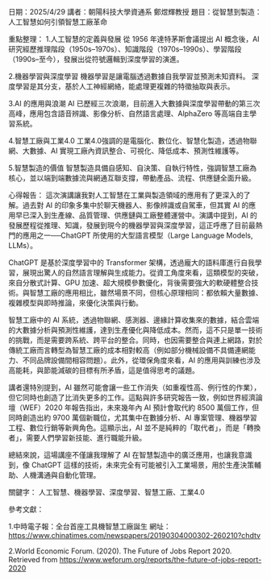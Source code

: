 日期：2025/4/29  講者：朝陽科技大學資通系 鄭煜輝教授  題目：從智慧到製造：人工智慧如何引領智慧工廠革命

重點整理：
1.人工智慧的定義與發展
從 1956 年達特茅斯會議提出 AI 概念後，AI 研究經歷推理階段（1950s–1970s）、知識階段（1970s–1990s）、學習階段（1990s–至今），發展出從符號邏輯到深度學習的演進。

2.機器學習與深度學習
機器學習是讓電腦透過數據自我學習並預測未知資料。
深度學習是其分支，基於人工神經網絡，能處理更複雜的特徵抽取與表示。

3.AI 的應用與浪潮
AI 已歷經三次浪潮，目前進入大數據與深度學習帶動的第三次高峰，應用包含語音辨識、影像分析、自然語言處理、AlphaZero 等高端自主學習系統。

4.智慧工廠與工業4.0
工業4.0強調的是電腦化、數位化、智慧化製造，透過物聯網、大數據、AI 實現工廠內資訊整合、可視化、降低成本、預測性維護等。

5.智慧製造的價值
智慧製造具備自感知、自決策、自執行特性，強調智慧工廠為核心，並以端到端數據流與網通互聯支撐，帶動產品、流程、供應鏈全面升級。

心得報告：
這次演講讓我對人工智慧在工業與製造領域的應用有了更深入的了解。過去對 AI 的印象多集中於聊天機器人、影像辨識或自駕車，但其實 AI 的應用早已深入到生產線、品質管理、供應鏈與工廠整體運營中。演講中提到，AI 的發展歷程從推理、知識，發展到現今的機器學習與深度學習，這正呼應了目前最熱門的應用之一──ChatGPT 所使用的大型語言模型（Large Language Models, LLMs）。

ChatGPT 是基於深度學習中的 Transformer 架構，透過龐大的語料庫進行自我學習，展現出驚人的自然語言理解與生成能力。從資工角度來看，這類模型的突破，來自分散式計算、GPU 加速、超大規模參數優化，背後需要強大的軟硬體整合技術。與智慧工廠的應用相比，雖然場景不同，但核心原理相同：都依賴大量數據、複雜模型與即時推論，來優化決策與行動。

智慧工廠中的 AI 系統，透過物聯網、感測器、邊緣計算收集來的數據，結合雲端的大數據分析與預測性維護，達到生產優化與降低成本。然而，這不只是單一技術的挑戰，而是需要跨系統、跨平台的整合。同時，也因需要整合與連上網路，對於傳統工廠而言轉型為智慧工廠的成本相對較高（例如部分機械設備不具備連網能力、不同品牌設備間相容問題）。此外，從環保角度來看，AI 的應用與訓練也涉及高能耗，與節能減碳的目標有所矛盾，這是值得思考的議題。

講者還特別提到，AI 雖然可能會讓一些工作消失（如重複性高、例行性的作業），但它同時也創造了比消失更多的工作。這點與許多研究報告一致，例如世界經濟論壇（WEF）2020 年報告指出，未來幾年內 AI 預計會取代約 8500 萬個工作，但同時創造出約 9700 萬個新職位，尤其集中在數據分析、AI 專案管理、機器學習工程、數位行銷等新興角色。這顯示出，AI 並不是純粹的「取代者」，而是「轉換者」，需要人們學習新技能、進行職能升級。

總結來說，這場講座不僅讓我理解了 AI 在智慧製造中的廣泛應用，也讓我意識到，像 ChatGPT 這樣的技術，未來完全有可能被引入工業場景，用於生產決策輔助、人機溝通與自動化管理。

關鍵字：
人工智慧、機器學習、深度學習、智慧工廠、工業4.0

參考文獻：

1.中時電子報：全台首座工具機智慧工廠誕生 網址：https://www.chinatimes.com/newspapers/20190304000302-260210?chdtv

2.World Economic Forum. (2020). The Future of Jobs Report 2020. Retrieved from https://www.weforum.org/reports/the-future-of-jobs-report-2020
